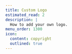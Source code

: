 ```yaml
---
title: Custom Logo
estimated_read: 2
description: |
  How to add your own logo.
menu_order: 1300
icon:
  content: copyright
  outlined: true
---
```


